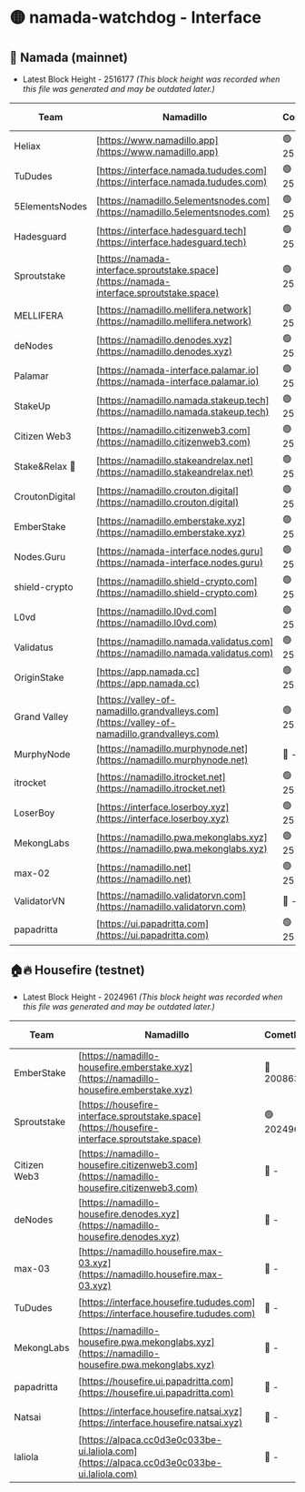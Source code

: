 # 🟡 namada-watchdog - Interface

## 🚀 Namada (mainnet)
- Latest Block Height - 2516177 *(This block height was recorded when this file was generated and may be outdated later.)*

| Team | Namadillo | CometBFT | Indexer | MASP Indexer |
|-|-|-|-|-|
| Heliax | [https://www.namadillo.app](https://www.namadillo.app) | 🟢 2516153 | 🟢 2516153 | 🟢 2516153 |
| TuDudes | [https://interface.namada.tududes.com](https://interface.namada.tududes.com) | 🟢 2516153 | 🟢 2516153 | 🟢 2516153 |
| 5ElementsNodes | [https://namadillo.5elementsnodes.com](https://namadillo.5elementsnodes.com) | 🟢 2516154 | 🟢 2516154 | 🟢 2516154 |
| Hadesguard | [https://interface.hadesguard.tech](https://interface.hadesguard.tech) | 🟢 2516155 | 🟢 2516155 | 🟢 2516155 |
| Sproutstake | [https://namada-interface.sproutstake.space](https://namada-interface.sproutstake.space) | 🟢 2516155 | 🔴 2513702 | 🔴 - |
| MELLIFERA | [https://namadillo.mellifera.network](https://namadillo.mellifera.network) | 🟢 2516159 | 🟢 2516158 | 🟢 2516158 |
| deNodes | [https://namadillo.denodes.xyz](https://namadillo.denodes.xyz) | 🟢 2516159 | 🟢 2516159 | 🟢 2516159 |
| Palamar | [https://namada-interface.palamar.io](https://namada-interface.palamar.io) | 🟢 2516160 | 🟢 2516160 | 🟢 2516160 |
| StakeUp | [https://namadillo.namada.stakeup.tech](https://namadillo.namada.stakeup.tech) | 🟢 2516161 | 🟢 2516161 | 🟢 2516161 |
| Citizen Web3 | [https://namadillo.citizenweb3.com](https://namadillo.citizenweb3.com) | 🟢 2516162 | 🟢 2516162 | 🟢 2516162 |
| Stake&Relax 🦥 | [https://namadillo.stakeandrelax.net](https://namadillo.stakeandrelax.net) | 🟢 2516162 | 🟢 2516162 | 🟢 2516162 |
| CroutonDigital | [https://namadillo.crouton.digital](https://namadillo.crouton.digital) | 🟢 2516163 | 🟢 2516163 | 🟢 2516163 |
| EmberStake | [https://namadillo.emberstake.xyz](https://namadillo.emberstake.xyz) | 🟢 2516164 | 🟢 2516164 | 🟢 2516164 |
| Nodes.Guru | [https://namada-interface.nodes.guru](https://namada-interface.nodes.guru) | 🟢 2516164 | 🟢 2516164 | 🟢 2516164 |
| shield-crypto | [https://namadillo.shield-crypto.com](https://namadillo.shield-crypto.com) | 🟢 2516165 | 🟢 2516165 | 🟢 2516165 |
| L0vd | [https://namadillo.l0vd.com](https://namadillo.l0vd.com) | 🟢 2516166 | 🟢 2516166 | 🟢 2516166 |
| Validatus | [https://namadillo.namada.validatus.com](https://namadillo.namada.validatus.com) | 🟢 2516167 | 🟢 2516167 | 🟢 2516168 |
| OriginStake | [https://app.namada.cc](https://app.namada.cc) | 🟢 2516168 | 🟢 2516168 | 🟢 2516168 |
| Grand Valley | [https://valley-of-namadillo.grandvalleys.com](https://valley-of-namadillo.grandvalleys.com) | 🟢 2516169 | 🟢 2516169 | 🟢 2516170 |
| MurphyNode | [https://namadillo.murphynode.net](https://namadillo.murphynode.net) | 🔴 - | 🔴 - | 🔴 - |
| itrocket | [https://namadillo.itrocket.net](https://namadillo.itrocket.net) | 🟢 2516172 | 🟢 2516172 | 🟢 2516172 |
| LoserBoy | [https://interface.loserboy.xyz](https://interface.loserboy.xyz) | 🟢 2516173 | 🟢 2516173 | 🟢 2516173 |
| MekongLabs | [https://namadillo.pwa.mekonglabs.xyz](https://namadillo.pwa.mekonglabs.xyz) | 🟢 2516174 | 🟢 2516174 | 🟢 2516174 |
| max-02 | [https://namadillo.net](https://namadillo.net) | 🟢 2516175 | 🟢 2516174 | 🟢 2516175 |
| ValidatorVN | [https://namadillo.validatorvn.com](https://namadillo.validatorvn.com) | 🔴 - | 🔴 - | 🔴 - |
| papadritta | [https://ui.papadritta.com](https://ui.papadritta.com) | 🟢 2516177 | 🟢 2516177 | 🟢 2516177 |

## 🏠🔥 Housefire (testnet)
- Latest Block Height - 2024961 *(This block height was recorded when this file was generated and may be outdated later.)*

| Team | Namadillo | CometBFT | Indexer | MASP Indexer |
|-|-|-|-|-|
| EmberStake | [https://namadillo-housefire.emberstake.xyz](https://namadillo-housefire.emberstake.xyz) | 🔴 2008636 | 🔴 2008636 | 🔴 2008636 |
| Sproutstake | [https://housefire-interface.sproutstake.space](https://housefire-interface.sproutstake.space) | 🟢 2024961 | 🟢 2024961 | 🟢 2024961 |
| Citizen Web3 | [https://namadillo-housefire.citizenweb3.com](https://namadillo-housefire.citizenweb3.com) | 🔴 - | 🔴 1887621 | 🟢 2024961 |
| deNodes | [https://namadillo-housefire.denodes.xyz](https://namadillo-housefire.denodes.xyz) | 🔴 - | 🟢 2024960 | 🟢 2024961 |
| max-03 | [https://namadillo.housefire.max-03.xyz](https://namadillo.housefire.max-03.xyz) | 🔴 - | 🟢 2024960 | 🟢 2024961 |
| TuDudes | [https://interface.housefire.tududes.com](https://interface.housefire.tududes.com) | 🔴 - | 🟢 2024960 | 🟢 2024961 |
| MekongLabs | [https://namadillo-housefire.pwa.mekonglabs.xyz](https://namadillo-housefire.pwa.mekonglabs.xyz) | 🔴 - | 🟢 2024960 | 🟢 2024961 |
| papadritta | [https://housefire.ui.papadritta.com](https://housefire.ui.papadritta.com) | 🔴 - | 🟢 2024960 | 🟢 2024961 |
| Natsai | [https://interface.housefire.natsai.xyz](https://interface.housefire.natsai.xyz) | 🔴 - | 🟢 2024960 | 🟢 2024961 |
| laliola | [https://alpaca.cc0d3e0c033be-ui.laliola.com](https://alpaca.cc0d3e0c033be-ui.laliola.com) | 🔴 - | 🟢 2024961 | 🟢 2024961 |

